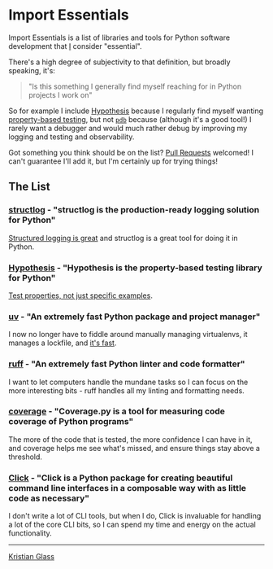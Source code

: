 # Import Essentials

Import Essentials is a list of libraries and tools for Python software development that [I](https://www.doismellburning.co.uk/) consider "essential".

There's a high degree of subjectivity to that definition, but broadly speaking, it's:

> "Is this something I generally find myself reaching for in Python projects I work on"

So for example I include [Hypothesis](https://hypothesis.works/) because I regularly find myself wanting [property-based testing](https://increment.com/testing/in-praise-of-property-based-testing/),
but not [`pdb`](https://docs.python.org/3/library/pdb.html) because (although it's a good tool!) I rarely want a debugger and would much rather debug by improving my logging and testing and observability.

Got something you think should be on the list? [Pull Requests](https://github.com/doismellburning/import-essentials/pulls) welcomed!
I can't guarantee I'll add it, but I'm certainly up for trying things!

## The List

### [structlog](https://www.structlog.org/en/stable/index.html) - "structlog is the production-ready logging solution for Python"

[Structured logging is great](https://www.structlog.org/en/stable/why.html) and structlog is a great tool for doing it in Python.

### [Hypothesis](https://hypothesis.works/) - "Hypothesis is the property-based testing library for Python"

[Test properties, not just specific examples](https://increment.com/testing/in-praise-of-property-based-testing/).

### [uv](https://docs.astral.sh/uv/) - "An extremely fast Python package and project manager"

I now no longer have to fiddle around manually managing virtualenvs,
it manages a lockfile, and [it's fast](https://github.com/astral-sh/uv/blob/main/BENCHMARKS.md).

### [ruff](https://docs.astral.sh/ruff/) - "An extremely fast Python linter and code formatter"

I want to let computers handle the mundane tasks so I can focus on the more interesting bits - ruff handles all my linting and formatting needs.

### [coverage](https://coverage.readthedocs.io/) - "Coverage.py is a tool for measuring code coverage of Python programs"

The more of the code that is tested, the more confidence I can have in it,
and coverage helps me see what's missed, and ensure things stay above a threshold.

### [Click](https://click.palletsprojects.com/en/stable/) - "Click is a Python package for creating beautiful command line interfaces in a composable way with as little code as necessary"

I don't write a lot of CLI tools, but when I do, Click is invaluable for handling a lot of the core CLI bits,
so I can spend my time and energy on the actual functionality.

---

[Kristian Glass](https://www.doismellburning.co.uk/)
